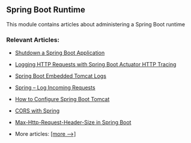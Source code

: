 ## Spring Boot Runtime

This module contains articles about administering a Spring Boot runtime

### Relevant Articles:									
 - [Shutdown a Spring Boot Application](https://www.baeldung.com/spring-boot-shutdown)
 - [Logging HTTP Requests with Spring Boot Actuator HTTP Tracing](https://www.baeldung.com/spring-boot-actuator-http)
 - [Spring Boot Embedded Tomcat Logs](https://www.baeldung.com/spring-boot-embedded-tomcat-logs)
 - [Spring – Log Incoming Requests](https://www.baeldung.com/spring-http-logging)
 - [How to Configure Spring Boot Tomcat](https://www.baeldung.com/spring-boot-configure-tomcat)
 - [CORS with Spring](https://www.baeldung.com/spring-cors)
 - [Max-Http-Request-Header-Size in Spring Boot](https://www.baeldung.com/spring-boot-max-http-header-size)

 - More articles: [[more -->]](../spring-boot-runtime-2)
